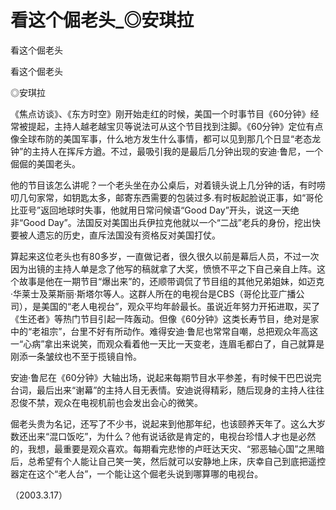 # 看这个倔老头_◎安琪拉

看这个倔老头

看这个倔老头

◎安琪拉

《焦点访谈》、《东方时空》刚开始走红的时候，美国一个时事节目《60分钟》经常被提起，主持人越老越宝贝等说法可从这个节目找到注脚。《60分钟》定位有点像全球布防的美国军事，什么地方发生什么事情，都可以见到那几个日显“老态龙钟”的主持人在挥斥方遒。不过，最吸引我的是最后几分钟出现的安迪·鲁尼，一个倔倔的美国老头。

他的节目该怎么讲呢？一个老头坐在办公桌后，对着镜头说上几分钟的话，有时唠叨几句家常，如钥匙太多，邮寄东西需要的包装过多.有时板起脸说正事，如“哥伦比亚号”返回地球时失事，他就用日常问候语“Good Day”开头，说这一天绝非“Good Day”。法国反对美国出兵伊拉克他就以一个“二战”老兵的身份，挖出快要被人遗忘的历史，直斥法国没有资格反对美国打仗。

算起来这位老头也有80多岁，一直做记者，很久很久以前是幕后人员，不过一次因为出镜的主持人单是念了他写的稿就拿了大奖，愤愤不平之下自己亲自上阵。这个故事是他在一期节目“爆出来”的，还顺带调侃了节目组的其他兄弟姐妹，如迈克·华莱士及莱斯丽·斯塔尔等人。这群人所在的电视台是CBS（哥伦比亚广播公司），是美国的“老人电视台”，观众平均年龄最长。虽说近年努力开拓进取，买了《生还者》等热门节目引起一阵轰动。但像《60分钟》这类长寿节目，绝对是家中的“老祖宗”，台里不好有所动作。难得安迪·鲁尼也常常自嘲，总把观众年高这一“心病”拿出来说笑，而观众看着他一天比一天变老，连眉毛都白了，自己就算是刚添一条皱纹也不至于揽镜自怜。

安迪·鲁尼在《60分钟》大轴出场，说起来每期节目水平参差，有时候干巴巴说完台词，最后出来“谢幕”的主持人目无表情。安迪说得精彩，随后现身的主持人往往忍俊不禁，观众在电视机前也会发出会心的微笑。

倔老头贵为名记，还写了不少书，说起来到他那年纪，也该颐养天年了。这么大岁数还出来“混口饭吃”，为什么？他有说话欲是肯定的，电视台珍惜人才也是必然的，我想，最重要是观众喜欢。每期看完悲惨的卢旺达天灾、“邪恶轴心国”之黑暗后，总希望有个人能让自己笑一笑，然后就可以安静地上床，庆幸自己到底把遥控器定在这个“老人台”，一个能让这个倔老头说到哪算哪的电视台。

（2003.3.17）